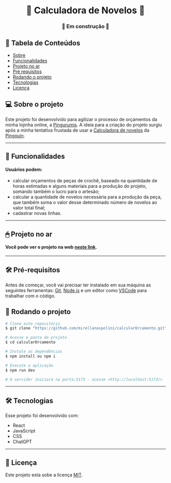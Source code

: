 
<h1 align="center">🧶 Calculadora de Novelos 🧶</h1>

<h3 align="center">🚧 Em construção 🚧</h3>

## 🔖 Tabela de Conteúdos

-   [Sobre](#-sobre-o-projeto)
-   [Funcionalidades](#-funcionalidades)
-   [Projeto no ar](#-projeto-no-ar)
-   [Pré requisitos](#-pré-requisitos)
-   [Rodando o projeto](#-rodando-o-projeto)
-   [Tecnologias](#-tecnologias)
-   [Licença](#-licença)

## 💻 Sobre o projeto

Este projeto foi desenvolvido para agilizar o processo de orçamentos da minha lojinha online, a <a href="https://www.instagram.com/naspolini/">Pingurumis</a>.
A ideia para a criação do projeto surgiu após a minha tentativa frustada de usar a <a href="https://www.pingouin.com.br/calculadora-de-novelos">Calculadora de novelos</a> da <a href="https://www.pingouin.com.br/">Pingouin</a>. 

---

## 🧶 Funcionalidades

#### Usuários podem: 
  - calcular orçamentos de peças de crochê, baseado na quantidade de horas estimadas e alguns materiais para a produção do projeto, somando também o lucro para o artesão;
  - calcular a quantidade de novelos necessária para a produção da peça, que também soma o valor desse determinado número de novelos ao valor total final;
  - cadastrar novas linhas.

---

## 🖱 Projeto no ar
#### Você pode ver o projeto na web <a href="https://calcular-orcamento.vercel.app/">neste link</a>. 

---

## 🛠 Pré-requisitos

Antes de começar, você vai precisar ter instalado em sua máquina as seguintes ferramentas:
[Git](https://git-scm.com), [Node.js](https://nodejs.org/en/) e um editor como [VSCode](https://code.visualstudio.com/) para trabalhar com o código.

## 🎲 Rodando o projeto

```bash
# Clone este repositório
$ git clone "https://github.com/mirellanaspolini/calcularOrcamento.git"

# Acesse a pasta do projeto
$ cd calcularOrcamento

# Instale as dependências
$ npm install ou npm i

# Execute a aplicação
$ npm run dev

# O servidor iniciará na porta:5173 - acesse <http://localhost:5173/>
```

---

## 🛠 Tecnologias

Esse projeto foi desenvolvido com:

-   React
-   JavaScript
-   CSS
-   ChatGPT
  
---

## 📝 Licença

Este projeto esta sobe a licença [MIT](./LICENSE).
